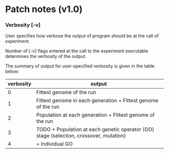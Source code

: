 # Patch notes (v1.0)

### Verbosity [-v]
User specifies how verbose the output of program should be at the call of *experiment*.

Number of [-v] flags entered at the call to the experiment executable determines the verbosity of the output.

The summary of output for user-specified verbosity is given in the table below:

verbosity	|	output
----------------|----------------
0		| Fittest genome of the run 
1		| Fittest genome in each generation + Fittest genome of the run
2		| Population at each generation + Fittest genome of the run 
3		| TODO + Population at each genetic operator (GO) stage (selection, crossover, mutation)
4		| + Individual GO 
